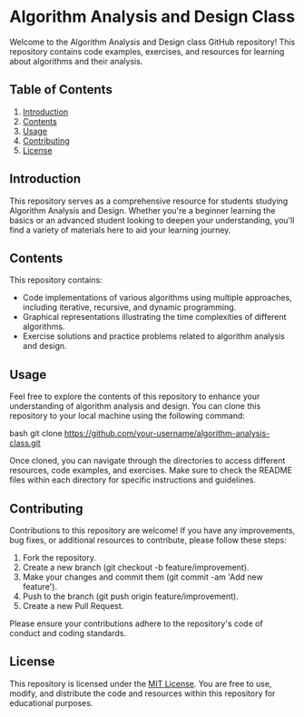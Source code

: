 # Algorithm Analysis and Design Class

Welcome to the Algorithm Analysis and Design class GitHub repository! This repository contains code examples, exercises, and resources for learning about algorithms and their analysis.

## Table of Contents

1. [Introduction](#introduction)
2. [Contents](#contents)
3. [Usage](#usage)
4. [Contributing](#contributing)
5. [License](#license)

## Introduction

This repository serves as a comprehensive resource for students studying Algorithm Analysis and Design. Whether you're a beginner learning the basics or an advanced student looking to deepen your understanding, you'll find a variety of materials here to aid your learning journey.

## Contents

This repository contains:

- Code implementations of various algorithms using multiple approaches, including iterative, recursive, and dynamic programming.
- Graphical representations illustrating the time complexities of different algorithms.
- Exercise solutions and practice problems related to algorithm analysis and design.
  
## Usage

Feel free to explore the contents of this repository to enhance your understanding of algorithm analysis and design. You can clone this repository to your local machine using the following command:

bash
git clone https://github.com/your-username/algorithm-analysis-class.git


Once cloned, you can navigate through the directories to access different resources, code examples, and exercises. Make sure to check the README files within each directory for specific instructions and guidelines.

## Contributing

Contributions to this repository are welcome! If you have any improvements, bug fixes, or additional resources to contribute, please follow these steps:

1. Fork the repository.
2. Create a new branch (git checkout -b feature/improvement).
3. Make your changes and commit them (git commit -am 'Add new feature').
4. Push to the branch (git push origin feature/improvement).
5. Create a new Pull Request.

Please ensure your contributions adhere to the repository's code of conduct and coding standards.

## License

This repository is licensed under the [MIT License](LICENSE). You are free to use, modify, and distribute the code and resources within this repository for educational purposes.

